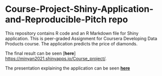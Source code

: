 # Course-Project-Shiny-Application-and-Reproducible-Pitch repo

This repository contains R code and an R Markdown file for Shiny application. This is peer-graded Assignment for Coursera Developing Data Products course.
The application predicts the price of diamonds.

The final result can be seen [**here**] https://minyan2021.shinyapps.io/Course_project/.

The presentation explaining the application can be seen [**here**](http://rpubs.com/avkch/248607)
